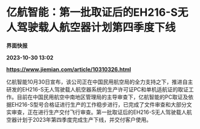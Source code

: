 # 亿航智能：第一批取证后的EH216-S无人驾驶载人航空器计划第四季度下线
**界面快报**

**2023-10-30 13:02**

**https://www.jiemian.com/article/10310326.html**

亿航智能10月30日宣布，该公司正在中国民用航空局的全力支持之下，推进自主研发的EH216-S无人驾驶载人航空器系统的生产许可证PC和单机适航证的取证工作。目前在中国民用航空中南地区管理局的主导审查下，亿航智能的PC取证及依据EH216-S型号合格证进行生产的工作稳步进行，已完成了文件审查和大部分文实审查，正在进行生产交付飞行审查。第一批取证后的EH216-S无人驾驶载人航空器计划于2023年第四季度完成生产下线，并交付客户使用。